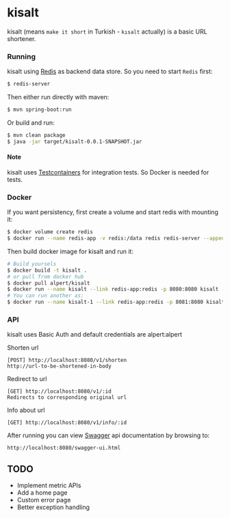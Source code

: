 # kisalt

kisalt (means `make it short` in Turkish - `kısalt` actually) is a basic URL shortener.

### Running
kisalt using [Redis](https://redis.io/) as backend data store. So you need to start `Redis` first:

````bash
$ redis-server
````

Then either run directly with maven:
````bash
$ mvn spring-boot:run
````

Or build and run:
````bash
$ mvn clean package
$ java -jar target/kisalt-0.0.1-SNAPSHOT.jar
````

#### Note
kisalt uses [Testcontainers](https://www.testcontainers.org/) for integration tests. So Docker is needed for tests.

### Docker

If you want persistency, first create a volume and start redis with mounting it:
```bash
$ docker volume create redis
$ docker run --name redis-app -v redis:/data redis redis-server --appendonly yes
```

Then build docker image for kisalt and run it:
```bash
# Build yoursels
$ docker build -t kisalt . 
# or pull from docker hub
$ docker pull alpert/kisalt
$ docker run --name kisalt --link redis-app:redis -p 8080:8080 kisalt --spring.redis.host=redis
# You can run another as:
$ docker run --name kisalt-1 --link redis-app:redis -p 8081:8080 kisalt --spring.redis.host=redis
```

### API

kisalt uses Basic Auth and default credentials are alpert:alpert

Shorten url
```
[POST] http://localhost:8080/v1/shorten
http://url-to-be-shortened-in-body
```

Redirect to url
```
[GET] http://localhost:8080/v1/:id
Redirects to corresponding original url
```

Info about url
```
[GET] http://localhost:8080/v1/info/:id
```

After running you can view [Swagger](https://swagger.io/) api documentation by browsing to:
```
http://localhost:8080/swagger-ui.html
```

## TODO

 - Implement metric APIs
 - Add a home page
 - Custom error page
 - Better exception handling
